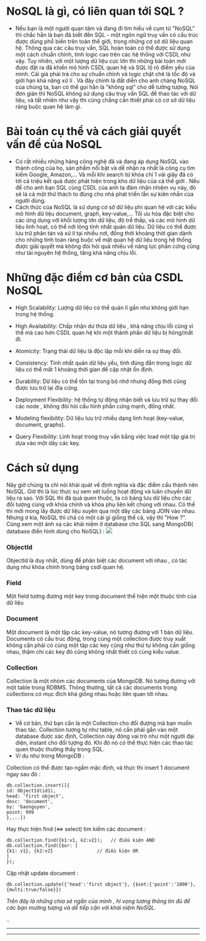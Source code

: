 # NoSQL là gì, có liên quan tới SQL ?
  - Nếu bạn là một người quan tâm và đang đi tìm hiểu về cụm từ "NoSQL" thì chắc hẳn là bạn đã biết đến SQL - một ngôn ngữ truy vấn có cấu trúc được dùng phổ biến trên toàn thế giới, trong những cơ sở dữ liệu quan hệ. Thông qua các câu truy vấn, SQL hoàn toàn có thể được sử dụng một cách chuẩn chỉnh, tính logic cao trên các hệ thống với CSDL như vậy. Tuy nhiên, với một lượng dữ liệu cực lớn thì những bài toán mới được đặt ra đã khiến mô hình CSDL quan hệ và SQL lộ rõ điểm yếu của mình. Cái giá phải trả cho sự chuẩn chỉnh và logic chặt chẽ là tốc độ và giới hạn khả năng xử lí .
Và đây chính là đất diễn cho anh chàng NoSQL của chúng ta, bạn có thể gọi hắn là "không sql" cho dễ tưởng tượng. Nói đơn giản thì NoSQL không sử dụng câu truy vấn SQL để thao tác với dữ liệu, và tất nhiên như vậy thì cũng chẳng cần thiết phải có cơ sở dữ liệu ràng buộc quan hệ làm gì.
# Bài toán cụ thể và cách giải quyết vấn đề của NoSQL
- Có rất nhiều những hãng công nghệ đã và đang áp dụng NoSQL vào thành công của họ, sản phẩm nổi bật và dễ nhận ra nhất là công cụ tìm kiếm Google, Amazon,... Và mỗi khi search từ khóa chỉ 1 vài giây đã có tới cả triệu kết quả được phát hiện trong kho dữ liệu của cả thế giới . Nếu để cho anh bạn SQL cùng CSDL của anh ta đảm nhận nhiệm vụ này, đó sẽ là cả một thử thách to đùng cho nhà phát triển lẫn sự kiên nhẫn của người dùng.
- Cách thức của NoSQL  là sử dụng cơ sở dữ liệu phi quan hệ với các kiểu mô hình dữ liệu document, graph, key-value,... Tối ưu hóa đặc biệt cho các ứng dụng với khối lượng lớn dữ liệu, độ trễ thấp, và các mô hình dữ liệu linh hoạt, có thể nới lỏng tính nhất quán dữ liệu. Dữ liệu có thể được lưu trữ phân tán và xử lí tại nhiều nơi, đồng thời khoảng thời gian dành cho những tính toán ràng buộc về mặt quan hệ dữ liệu trong hệ thống được giải quyết mà không đòi hỏi quá nhiều về năng lực phần cứng cũng như tài nguyên hệ thống, tăng khả năng chịu lỗi.

# Những đặc điểm cơ bản của CSDL NoSQL
- High Scalability: Lượng dữ liệu có thể quản lí gần như không giới hạn trong hệ thống.

- High Availability: Chấp nhận dư thừa dữ liệu , khả năng chịu lỗi cũng vì thế mà cao hơn CSDL quan hệ khi một thành phần dữ liệu bị hỏng/mất đi.

- Atomicity: Trạng thái dữ liệu là độc lập mỗi khi diễn ra sự thay đổi.

- Consistency: Tính nhất quán dữ liệu yếu, tính đúng đắn trong logic dữ liệu có thể mất 1 khoảng thời gian để cập nhật ổn định.

- Durability: Dữ liệu có thể tồn tại trong bộ nhớ nhưng đồng thời cũng được lưu trữ lại đĩa cứng.

- Deployment Flexibility: hệ thống tự động nhận biết và lưu trữ sự thay đổi các node , không đòi hỏi cấu hình phần cứng mạnh, đồng nhất.

- Modeling flexibility: Dữ liệu lưu trữ nhiều dạng linh hoạt (key-value, document, graphs).

- Query Flexibility: Linh hoạt trong truy vấn bằng việc load một tập giá trị dựa vào một dãy các key.

# Cách sử dụng
Nãy giờ chúng ta chỉ nói khái quát về định nghĩa và đặc điểm cấu thành nên NoSQL. Giờ thì là lúc thực sự xem xét luồng hoạt động và luân chuyển dữ liệu ra sao.
Với SQL thì đã quá quen thuộc, ta có bảng lưu dữ liệu cho các đối tượng cùng với khóa chính và khóa phụ liên kết chúng với nhau. Có thế thì mới mong lấy được dữ liệu xuyên qua một dãy các bảng JOIN vào nhau. Nhưng ơ kìa, NoSQL thì chả có một cái gì giống thế cả, vậy thì "How ?".
Cùng xem một ánh xạ các khái niệm ở database cho SQL sang MongoDB( database điển hình dùng cho NoSQL) :
![](https://images.viblo.asia/44ebdc55-c5e0-4a16-b091-e4a7306baf2d.png)
### ObjectId
ObjectId là duy nhất, dùng để phân biệt các document với nhau , có tác dụng như khóa chính trong bảng csdl quan hệ.
### Field
Một field tương đương một key trong document thể hiện một thuộc tính của dữ liệu
### Document
Một document là một tập các key-value, nó tương đương với 1 bản dữ liệu. Documents có cấu trúc động, trong cùng một collection được truy xuất không cần phải có cùng một tập các key cũng như thứ tự không cần giống nhau, thậm chí các key đó cũng không nhất thiết có cùng kiểu value.
### Collection
Collection là một nhóm các documents của MongoDB. Nó tương đương với một table trong RDBMS. Thông thường, tất cả các documents trong collections có mục đích khá giống nhau hoặc liên quan tới nhau.

### Thao tác dữ liệu
-  Về cơ bản, thứ bạn cần là một Collection cho đối đượng mà bạn muốn thao tác. Collection tương tự như table, nó cần phải gắn vào một database được xác định, Collection này đóng vai trò như một người đại diện, instant cho đối tượng đó. Khi đó nó có thể thực hiện các thao tác quen thuộc thường thấy trong SQL.
-  Ví dụ như trong MongoDB :

Collection có thể được tạo ngầm mặc định, và thực thi insert 1 document ngay sau đó :
```
db.collection.insert([{
id: ObjectId(id1),
head: 'first object',
desc: 'document',
by: 'baonguyen',
point: 999
},...])
```
Hay thực hiện find (<=> select) tìm kiếm các document :
```
db.collection.find({k1:v1, k2:v2});   // điều kiện AND
db.collection.find({$or: [
{k1: v1}, {k2:v2}                // điều kiện OR
]
});
```
Cập nhật update document :
```
db.collection.update({'head':'first object'}, {$set:{'point':'1000'}, {multi:true/false}})
```

*Trên đây là những chia sẻ ngắn của mình , hi vọng lượng thông tin đủ để các bạn mường tượng và dễ tiếp cận với khái niệm NoSQL.*






..

-----



-----